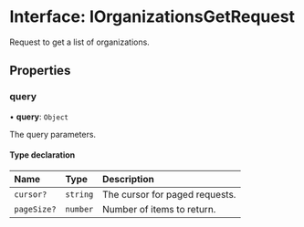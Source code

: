 # Interface: IOrganizationsGetRequest

Request to get a list of organizations.

## Properties

### query

• **query**: `Object`

The query parameters.

#### Type declaration

| Name | Type | Description |
| :------ | :------ | :------ |
| `cursor?` | `string` | The cursor for paged requests. |
| `pageSize?` | `number` | Number of items to return. |
